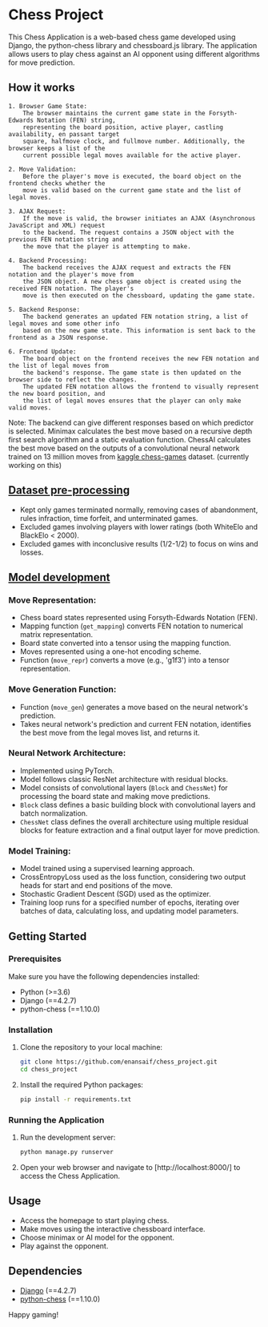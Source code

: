 # Chess Project

This Chess Application is a web-based chess game developed using Django, the python-chess library and chessboard.js library. 
The application allows users to play chess against an AI opponent using different algorithms for move prediction.

## How it works
    1. Browser Game State:
        The browser maintains the current game state in the Forsyth-Edwards Notation (FEN) string, 
        representing the board position, active player, castling availability, en passant target 
        square, halfmove clock, and fullmove number. Additionally, the browser keeps a list of the 
        current possible legal moves available for the active player.

    2. Move Validation:
        Before the player's move is executed, the board object on the frontend checks whether the 
        move is valid based on the current game state and the list of legal moves.

    3. AJAX Request:
        If the move is valid, the browser initiates an AJAX (Asynchronous JavaScript and XML) request 
        to the backend. The request contains a JSON object with the previous FEN notation string and 
        the move that the player is attempting to make.

    4. Backend Processing:
        The backend receives the AJAX request and extracts the FEN notation and the player's move from 
        the JSON object. A new chess game object is created using the received FEN notation. The player's 
        move is then executed on the chessboard, updating the game state.

    5. Backend Response:
        The backend generates an updated FEN notation string, a list of legal moves and some other info 
        based on the new game state. This information is sent back to the frontend as a JSON response.

    6. Frontend Update:
        The board object on the frontend receives the new FEN notation and the list of legal moves from 
        the backend's response. The game state is then updated on the browser side to reflect the changes.
        The updated FEN notation allows the frontend to visually represent the new board position, and 
        the list of legal moves ensures that the player can only make valid moves.

Note: The backend can give different responses based on which predictor is selected.
Minimax calculates the best move based on a recursive depth first search algorithm and a static evaluation function.
ChessAI calculates the best move based on the outputs of a convolutional neural network trained on 13 million moves 
from [kaggle chess-games](https://www.kaggle.com/datasets/arevel/chess-games) dataset. (currently working on this)

## [Dataset pre-processing](https://github.com/enansaif/chess_project/blob/master/chess_ai_rnd/dataset-eda.ipynb)

- Kept only games terminated normally, removing cases of abandonment, rules infraction, time forfeit, and unterminated games.
- Excluded games involving players with lower ratings (both WhiteElo and BlackElo < 2000).
- Excluded games with inconclusive results (1/2-1/2) to focus on wins and losses.

## [Model development](https://github.com/enansaif/chess_project/blob/master/chess_ai_rnd/model-development.ipynb)

### Move Representation:

- Chess board states represented using Forsyth-Edwards Notation (FEN).
- Mapping function (`get_mapping`) converts FEN notation to numerical matrix representation.
- Board state converted into a tensor using the mapping function.
- Moves represented using a one-hot encoding scheme.
- Function (`move_repr`) converts a move (e.g., 'g1f3') into a tensor representation.

### Move Generation Function:

- Function (`move_gen`) generates a move based on the neural network's prediction.
- Takes neural network's prediction and current FEN notation, identifies the best move from the legal moves list, and returns it.

### Neural Network Architecture:

- Implemented using PyTorch.
- Model follows classic ResNet architecture with residual blocks.
- Model consists of convolutional layers (`Block` and `ChessNet`) for processing the board state and making move predictions.
- `Block` class defines a basic building block with convolutional layers and batch normalization.
- `ChessNet` class defines the overall architecture using multiple residual blocks for feature extraction and a final output layer for move prediction.

### Model Training:

- Model trained using a supervised learning approach.
- CrossEntropyLoss used as the loss function, considering two output heads for start and end positions of the move.
- Stochastic Gradient Descent (SGD) used as the optimizer.
- Training loop runs for a specified number of epochs, iterating over batches of data, calculating loss, and updating model parameters.

## Getting Started

### Prerequisites

Make sure you have the following dependencies installed:

- Python (>=3.6)
- Django (==4.2.7)
- python-chess (==1.10.0)

### Installation

1. Clone the repository to your local machine:

    ```bash
    git clone https://github.com/enansaif/chess_project.git
    cd chess_project
    ```

2. Install the required Python packages:

    ```bash
    pip install -r requirements.txt
    ```

### Running the Application

1. Run the development server:

    ```bash
    python manage.py runserver
    ```

2. Open your web browser and navigate to [http://localhost:8000/] to access the Chess Application.

## Usage

- Access the homepage to start playing chess.
- Make moves using the interactive chessboard interface.
- Choose minimax or AI model for the opponent.
- Play against the opponent.

## Dependencies

- [Django](https://www.djangoproject.com/) (==4.2.7)
- [python-chess](https://python-chess.readthedocs.io/) (==1.10.0)

Happy gaming!
